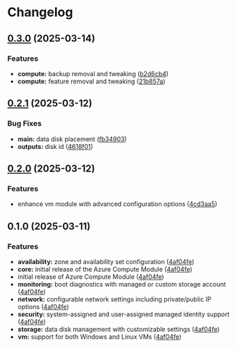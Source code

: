 # Changelog

## [0.3.0](https://github.com/bergsv/tf-az-module-compute/compare/v0.2.1...v0.3.0) (2025-03-14)


### Features

* **compute:** backup removal and tweaking ([b2d6cb4](https://github.com/bergsv/tf-az-module-compute/commit/b2d6cb451464de5d0c6fb66b9eeb552031205296))
* **compute:** feature removal and tweaking ([21b857a](https://github.com/bergsv/tf-az-module-compute/commit/21b857a2647accd7a2794f56aeb9546da2a65645))

## [0.2.1](https://github.com/bergsv/tf-az-module-compute/compare/v0.2.0...v0.2.1) (2025-03-12)


### Bug Fixes

* **main:** data disk placement ([fb34903](https://github.com/bergsv/tf-az-module-compute/commit/fb34903dfdf1614829d1c0f1520ed186a40a08eb))
* **outputs:** disk id ([4618f01](https://github.com/bergsv/tf-az-module-compute/commit/4618f01cf1e1c2b076651c9939389250cd359cc8))

## [0.2.0](https://github.com/bergsv/tf-az-module-compute/compare/v0.1.0...v0.2.0) (2025-03-12)


### Features

* enhance vm module with advanced configuration options ([4cd3aa5](https://github.com/bergsv/tf-az-module-compute/commit/4cd3aa583d28d86b99029fb84feae997b00fd56b))

## 0.1.0 (2025-03-11)


### Features

* **availability:** zone and availability set configuration ([4af04fe](https://github.com/bergsv/tf-az-module-compute/commit/4af04febccfde4c17c277418ada5f3b090affe7e))
* **core:** initial release of the Azure Compute Module ([4af04fe](https://github.com/bergsv/tf-az-module-compute/commit/4af04febccfde4c17c277418ada5f3b090affe7e))
* initial release of Azure Compute Module ([4af04fe](https://github.com/bergsv/tf-az-module-compute/commit/4af04febccfde4c17c277418ada5f3b090affe7e))
* **monitoring:** boot diagnostics with managed or custom storage account ([4af04fe](https://github.com/bergsv/tf-az-module-compute/commit/4af04febccfde4c17c277418ada5f3b090affe7e))
* **network:** configurable network settings including private/public IP options ([4af04fe](https://github.com/bergsv/tf-az-module-compute/commit/4af04febccfde4c17c277418ada5f3b090affe7e))
* **security:** system-assigned and user-assigned managed identity support ([4af04fe](https://github.com/bergsv/tf-az-module-compute/commit/4af04febccfde4c17c277418ada5f3b090affe7e))
* **storage:** data disk management with customizable settings ([4af04fe](https://github.com/bergsv/tf-az-module-compute/commit/4af04febccfde4c17c277418ada5f3b090affe7e))
* **vm:** support for both Windows and Linux VMs ([4af04fe](https://github.com/bergsv/tf-az-module-compute/commit/4af04febccfde4c17c277418ada5f3b090affe7e))
